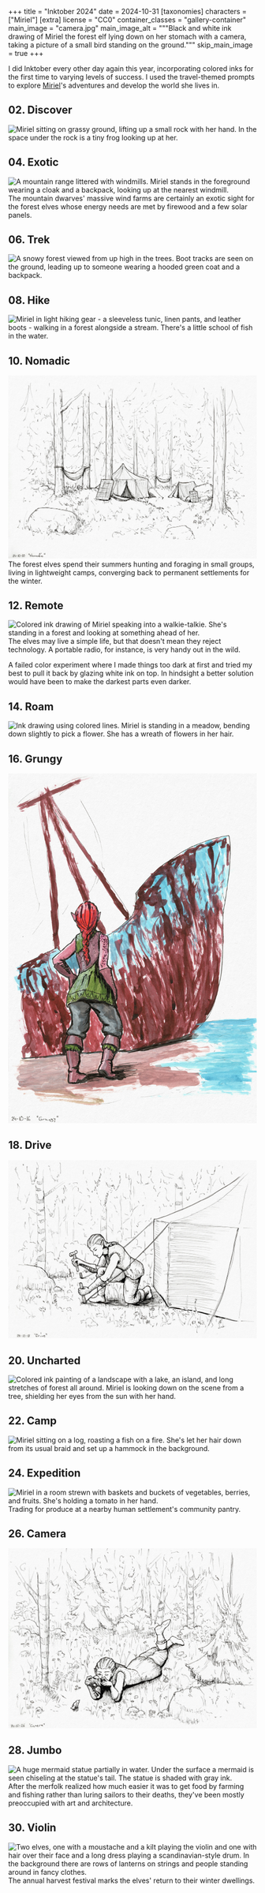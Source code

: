+++
title = "Inktober 2024"
date = 2024-10-31
[taxonomies]
characters = ["Miriel"]
[extra]
license = "CC0"
container_classes = "gallery-container"
main_image = "camera.jpg"
main_image_alt = """Black and white ink drawing of Miriel the forest elf
lying down on her stomach with a camera,
taking a picture of a small bird standing on the ground."""
skip_main_image = true
+++

I did Inktober every other day again this year,
incorporating colored inks for the first time
to varying levels of success.
I used the travel-themed prompts to explore [Miriel](../miriel/)'s adventures
and develop the world she lives in.

<!-- more -->

## 02. Discover
![Miriel sitting on grassy ground, lifting up a small rock with her hand.
In the space under the rock is a tiny frog looking up at her.](discover.jpg)

## 04. Exotic
![A mountain range littered with windmills.
Miriel stands in the foreground wearing a cloak and a backpack,
looking up at the nearest windmill.](exotic.jpg)
The mountain dwarves' massive wind farms are certainly an exotic sight
for the forest elves whose energy needs are met by firewood and a few solar panels.

## 06. Trek
![A snowy forest viewed from up high in the trees.
Boot tracks are seen on the ground,
leading up to someone wearing a hooded green coat and a backpack.](trek.jpg)

## 08. Hike
![Miriel in light hiking gear - a sleeveless tunic, linen pants, and leather boots -
walking in a forest alongside a stream. There's a little school of fish in the water.](hike.jpg)

## 10. Nomadic
![A campsite in a forest. There are tents, hammocks, and solar panels scattered throughout the scene.](nomadic.jpg)
The forest elves spend their summers hunting and foraging in small groups,
living in lightweight camps, converging back to permanent settlements for the winter.

## 12. Remote
![Colored ink drawing of Miriel speaking into a walkie-talkie.
She's standing in a forest and looking at something ahead of her.](remote.jpg)
The elves may live a simple life, but that doesn't mean they reject technology.
A portable radio, for instance, is very handy out in the wild.

A failed color experiment where I made things too dark at first
and tried my best to pull it back by glazing white ink on top.
In hindsight a better solution would have been to make the darkest parts even darker.

## 14. Roam
![Ink drawing using colored lines.
Miriel is standing in a meadow, bending down slightly to pick a flower.
She has a wreath of flowers in her hair.](roam.jpg)

## 16. Grungy
![Colored ink painting of a rusted ship on a beach. Miriel stands in the foreground looking up at it.](grungy.jpg)

## 18. Drive
![Miriel hammering a tent stake into the ground somewhere in a forest.](drive.jpg)

## 20. Uncharted
![Colored ink painting of a landscape with a lake, an island, and long stretches of forest all around.
Miriel is looking down on the scene from a tree, shielding her eyes from the sun with her hand.](uncharted.jpg)

## 22. Camp
![Miriel sitting on a log, roasting a fish on a fire.
She's let her hair down from its usual braid and set up a hammock in the background.](camp.jpg)

## 24. Expedition
![Miriel in a room strewn with baskets and buckets of vegetables, berries, and fruits.
She's holding a tomato in her hand.](expedition.jpg)
Trading for produce at a nearby human settlement's community pantry.

## 26. Camera
![Miriel lying down on her stomach with a camera, taking a picture of a small bird standing on the ground.](camera.jpg)

## 28. Jumbo
![A huge mermaid statue partially in water.
Under the surface a mermaid is seen chiseling at the statue's tail.
The statue is shaded with gray ink.](jumbo.jpg)
After the merfolk realized how much easier it was to get food
by farming and fishing rather than luring sailors to their deaths,
they've been mostly preoccupied with art and architecture.

## 30. Violin
![Two elves, one with a moustache and a kilt playing the violin
and one with hair over their face and a long dress playing a scandinavian-style drum.
In the background there are rows of lanterns on strings and people standing around in fancy clothes.](violin.jpg)
The annual harvest festival marks the elves' return
to their winter dwellings.
